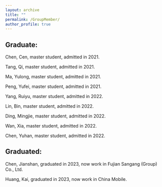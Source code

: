 ```yaml
---
layout: archive
title: ""
permalink: /GroupMember/
author_profile: true
---
```



Graduate:
---
Chen, Cen, master student, admitted in 2021.

Tang, Qi, master student, admitted in 2021.

Ma, Yulong, master student, admitted in 2021.

Peng, Yufei, master student, admitted in 2021.

Yang, Ruiyu, master student, admitted in 2022.

Lin, Bin, master student, admitted in 2022.

Ding, Mingjie, master student, admitted in 2022.

Wan, Xia, master student, admitted in 2022.

Chen, Yuhan, master student, admitted in 2022.


Graduated:
---
Chen, Jianshan, graduated in 2023, now work in Fujian Sangang (Group) Co., Ltd.

Huang, Kai, graduated in 2023, now work in China Mobile.
